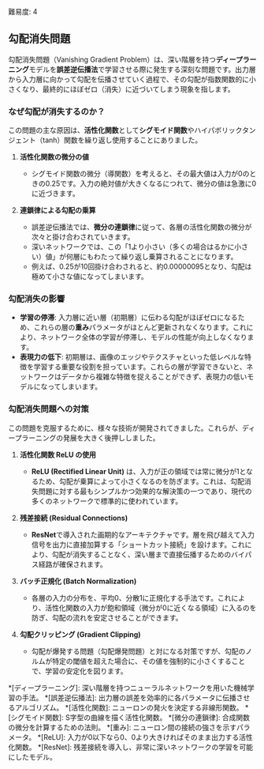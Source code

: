 難易度: 4

## 勾配消失問題

勾配消失問題（Vanishing Gradient Problem）は、深い階層を持つ**ディープラーニング**モデルを**誤差逆伝播法**で学習させる際に発生する深刻な問題です。出力層から入力層に向かって勾配を伝播させていく過程で、その勾配が指数関数的に小さくなり、最終的にほぼゼロ（消失）に近づいてしまう現象を指します。

### なぜ勾配が消失するのか？

この問題の主な原因は、**活性化関数**として**シグモイド関数**やハイパボリックタンジェント（tanh）関数を繰り返し使用することにありました。

1.  **活性化関数の微分の値**
    *   シグモイド関数の微分（導関数）を考えると、その最大値は入力が0のときの0.25です。入力の絶対値が大きくなるにつれて、微分の値は急激に0に近づきます。

2.  **連鎖律による勾配の乗算**
    *   誤差逆伝播法では、**微分の連鎖律**に従って、各層の活性化関数の微分が次々と掛け合わされていきます。
    *   深いネットワークでは、この「1より小さい（多くの場合はるかに小さい）値」が何層にもわたって繰り返し乗算されることになります。
    *   例えば、0.25が10回掛け合わされると、約0.00000095となり、勾配は極めて小さな値になってしまいます。

### 勾配消失の影響

-   **学習の停滞**: 入力層に近い層（初期層）に伝わる勾配がほぼゼロになるため、これらの層の**重み**パラメータがほとんど更新されなくなります。これにより、ネットワーク全体の学習が停滞し、モデルの性能が向上しなくなります。
-   **表現力の低下**: 初期層は、画像のエッジやテクスチャといった低レベルな特徴を学習する重要な役割を担っています。これらの層が学習できないと、ネットワークはデータから複雑な特徴を捉えることができず、表現力の低いモデルになってしまいます。

### 勾配消失問題への対策

この問題を克服するために、様々な技術が開発されてきました。これらが、ディープラーニングの発展を大きく後押ししました。

1.  **活性化関数 ReLU の使用**
    *   **ReLU (Rectified Linear Unit)** は、入力が正の領域では常に微分が1となるため、勾配が乗算によって小さくなるのを防ぎます。これは、勾配消失問題に対する最もシンプルかつ効果的な解決策の一つであり、現代の多くのネットワークで標準的に使われています。

2.  **残差接続 (Residual Connections)**
    *   **ResNet**で導入された画期的なアーキテクチャです。層を飛び越えて入力信号を出力に直接加算する「ショートカット接続」を設けます。これにより、勾配が消失することなく、深い層まで直接伝播するためのバイパス経路が確保されます。

3.  **バッチ正規化 (Batch Normalization)**
    *   各層の入力の分布を、平均0、分散1に正規化する手法です。これにより、活性化関数の入力が飽和領域（微分が0に近くなる領域）に入るのを防ぎ、勾配の流れを安定させることができます。

4.  **勾配クリッピング (Gradient Clipping)**
    *   勾配が爆発する問題（勾配爆発問題）と対になる対策ですが、勾配のノルムが特定の閾値を超えた場合に、その値を強制的に小さくすることで、学習の安定化を図ります。

*[ディープラーニング]: 深い階層を持つニューラルネットワークを用いた機械学習の手法。
*[誤差逆伝播法]: 出力層の誤差を効率的に各パラメータに伝播させるアルゴリズム。
*[活性化関数]: ニューロンの発火を決定する非線形関数。
*[シグモイド関数]: S字型の曲線を描く活性化関数。
*[微分の連鎖律]: 合成関数の微分を計算するための法則。
*[重み]: ニューロン間の接続の強さを示すパラメータ。
*[ReLU]: 入力が0以下なら0、0より大きければそのまま出力する活性化関数。
*[ResNet]: 残差接続を導入し、非常に深いネットワークの学習を可能にしたモデル。